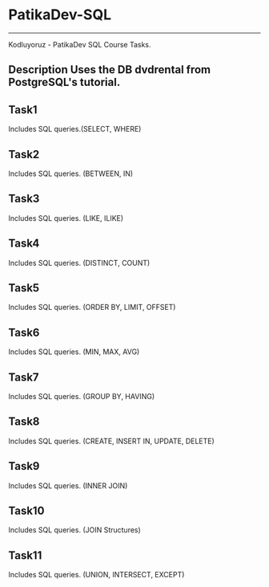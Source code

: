 # PatikaDev-SQL

-----------------------------

Kodluyoruz - PatikaDev SQL Course Tasks.

## Description Uses the DB dvdrental from PostgreSQL's tutorial.

## Task1
Includes SQL queries.(SELECT, WHERE)

## Task2
Includes SQL queries. (BETWEEN, IN)

## Task3
Includes SQL queries. (LIKE, ILIKE)

## Task4
Includes SQL queries. (DISTINCT, COUNT)

## Task5
Includes SQL queries. (ORDER BY, LIMIT, OFFSET)

## Task6
Includes SQL queries. (MIN, MAX, AVG)

## Task7
Includes SQL queries. (GROUP BY, HAVING)

## Task8
Includes SQL queries. (CREATE, INSERT IN, UPDATE, DELETE)

## Task9
Includes SQL queries. (INNER JOIN)

## Task10
Includes SQL queries. (JOIN Structures)

## Task11
Includes SQL queries. (UNION, INTERSECT, EXCEPT)

